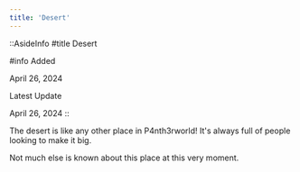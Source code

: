 ```yaml
---
title: 'Desert'
---
```


::AsideInfo
#title
Desert

#info
Added

April 26, 2024

Latest Update

April 26, 2024
::

The desert is like any other place in P4nth3rworld!
It's always full of people looking to make it big.

Not much else is known about this place at this very moment.